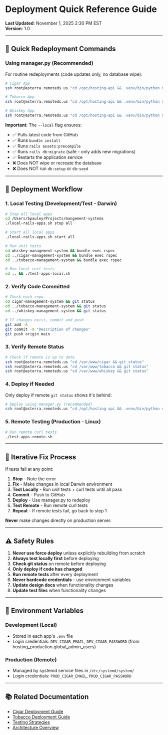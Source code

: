 # Deployment Quick Reference Guide

**Last Updated**: November 1, 2025 2:30 PM EST  
**Version**: 1.0

---

## 🚀 Quick Redeployment Commands

### **Using manager.py (Recommended)**

For routine redeployments (code updates only, no database wipe):

```bash
# Cigar App
ssh root@asterra.remoteds.us "cd /opt/hosting-api && .venv/bin/python manager.py deploy --app cigar --local"

# Tobacco App
ssh root@asterra.remoteds.us "cd /opt/hosting-api && .venv/bin/python manager.py deploy --app tobacco --local"

# Whiskey App
ssh root@asterra.remoteds.us "cd /opt/hosting-api && .venv/bin/python manager.py deploy --app whiskey --local"
```

**Important**: The `--local` flag ensures:
- ✅ Pulls latest code from GitHub
- ✅ Runs `bundle install`
- ✅ Runs `rails assets:precompile`
- ✅ Runs `rails db:migrate` (safe - only adds new migrations)
- ✅ Restarts the application service
- ❌ Does NOT wipe or recreate the database
- ❌ Does NOT run `db:setup` or `db:seed`

---

## 🔄 Deployment Workflow

### **1. Local Testing (Development/Test - Darwin)**

```bash
# Stop all local apps
cd /Users/bpauley/Projects/mangement-systems
./local-rails-apps.sh stop all

# Start all local apps
./local-rails-apps.sh start all

# Run unit tests
cd whiskey-management-system && bundle exec rspec
cd ../cigar-management-system && bundle exec rspec
cd ../tobacco-management-system && bundle exec rspec

# Run local curl tests
cd .. && ./test-apps-local.sh
```

### **2. Verify Code Committed**

```bash
# Check each repo
cd cigar-management-system && git status
cd ../tobacco-management-system && git status
cd ../whiskey-management-system && git status

# If changes exist, commit and push
git add -A
git commit -m "Description of changes"
git push origin main
```

### **3. Verify Remote Status**

```bash
# Check if remote is up to date
ssh root@asterra.remoteds.us "cd /var/www/cigar && git status"
ssh root@asterra.remoteds.us "cd /var/www/tobacco && git status"
ssh root@asterra.remoteds.us "cd /var/www/whiskey && git status"
```

### **4. Deploy if Needed**

Only deploy if remote `git status` shows it's behind:

```bash
# Deploy using manager.py (recommended)
ssh root@asterra.remoteds.us "cd /opt/hosting-api && .venv/bin/python manager.py deploy --app cigar --local"
```

### **5. Remote Testing (Production - Linux)**

```bash
# Run remote curl tests
./test-apps-remote.sh
```

---

## 🔁 Iterative Fix Process

If tests fail at any point:

1. **Stop** - Note the error
2. **Fix** - Make changes in local Darwin environment
3. **Test Locally** - Run unit tests + curl tests until all pass
4. **Commit** - Push to GitHub
5. **Deploy** - Use manager.py to redeploy
6. **Test Remote** - Run remote curl tests
7. **Repeat** - If remote tests fail, go back to step 1

**Never** make changes directly on production server.

---

## ⚠️ Safety Rules

1. **Never use force deploy** unless explicitly rebuilding from scratch
2. **Always test locally first** before deploying
3. **Check git status** on remote before deploying
4. **Only deploy if code has changed**
5. **Run remote tests** after every deployment
6. **Never hardcode credentials** - use environment variables
7. **Update design docs** when functionality changes
8. **Update test files** when functionality changes

---

## 📝 Environment Variables

### **Development (Local)**
- Stored in each app's `.env` file
- Login credentials: `DEV_CIGAR_EMAIL`, `DEV_CIGAR_PASSWORD` (from hosting_production.global_admin_users)

### **Production (Remote)**
- Managed by systemd service files in `/etc/systemd/system/`
- Login credentials: `PROD_CIGAR_EMAIL`, `PROD_CIGAR_PASSWORD`

---

## 📚 Related Documentation

- [Cigar Deployment Guide](./CIGAR_DEPLOYMENT_GUIDE.md)
- [Tobacco Deployment Guide](./TOBACCO_DEPLOYMENT_GUIDE.md)
- [Testing Strategies](../testing-strategies/)
- [Architecture Overview](../architecture-security/ARCHITECTURE_SUMMARY.md)
